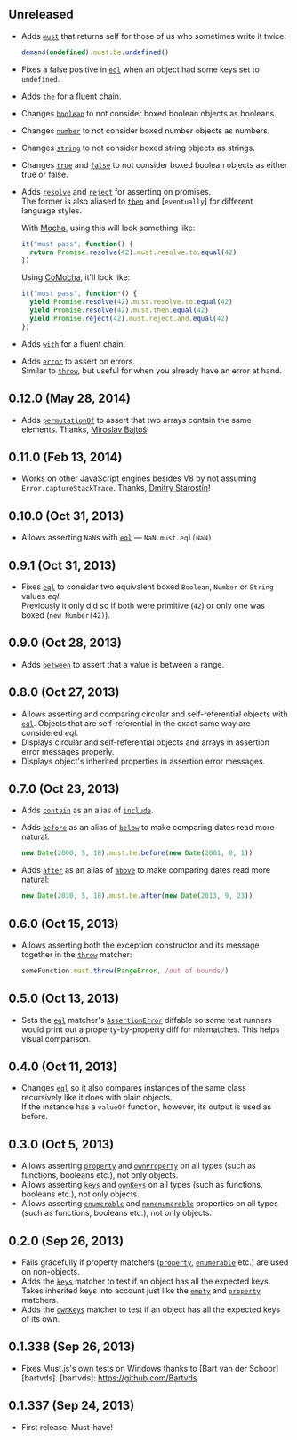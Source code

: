 ## Unreleased
- Adds [`must`] that returns self for those of us who sometimes write it twice:

  ```javascript
  demand(undefined).must.be.undefined()
  ```

- Fixes a false positive in [`eql`][] when an object had some keys set to
  `undefined`.
- Adds [`the`] for a fluent chain.
- Changes [`boolean`] to not consider boxed boolean objects as booleans.
- Changes [`number`] to not consider boxed number objects as numbers.
- Changes [`string`] to not consider boxed string objects as strings.
- Changes [`true`] and [`false`] to not consider boxed boolean objects as
  either true or false.

- Adds [`resolve`] and [`reject`] for asserting on promises.  
  The former is also aliased to [`then`] and [`eventually`] for different
  language styles.

  With [Mocha](http://mochajs.org), using this will look something like:

  ```javascript
  it("must pass", function() {
    return Promise.resolve(42).must.resolve.to.equal(42)
  })
  ```

  Using [CoMocha](https://github.com/blakeembrey/co-mocha), it'll look like:
  ```javascript
  it("must pass", function*() {
    yield Promise.resolve(42).must.resolve.to.equal(42)
    yield Promise.resolve(42).must.then.equal(42)
    yield Promise.reject(42).must.reject.and.equal(42)
  })
  ```

- Adds [`with`] for a fluent chain.
- Adds [`error`] to assert on errors.  
  Similar to [`throw`], but useful for when you already have an error at hand.

[`must`]: https://github.com/moll/js-must/blob/master/doc/API.md#Must.prototype.must
[`the`]: https://github.com/moll/js-must/blob/master/doc/API.md#Must.prototype.the
[`boolean`]: https://github.com/moll/js-must/blob/master/doc/API.md#Must.prototype.boolean
[`number`]: https://github.com/moll/js-must/blob/master/doc/API.md#Must.prototype.number
[`string`]: https://github.com/moll/js-must/blob/master/doc/API.md#Must.prototype.string
[`true`]: https://github.com/moll/js-must/blob/master/doc/API.md#Must.prototype.true
[`false`]: https://github.com/moll/js-must/blob/master/doc/API.md#Must.prototype.false
[`resolve`]: https://github.com/moll/js-must/blob/master/doc/API.md#Must.prototype.resolve
[`reject`]: https://github.com/moll/js-must/blob/master/doc/API.md#Must.prototype.reject
[`then`]: https://github.com/moll/js-must/blob/master/doc/API.md#Must.prototype.then
[`with`]: https://github.com/moll/js-must/blob/master/doc/API.md#Must.prototype.with
[`error`]: https://github.com/moll/js-must/blob/master/doc/API.md#Must.prototype.error

## 0.12.0 (May 28, 2014)
- Adds [`permutationOf`] to assert that two arrays contain the same elements.
  Thanks, [Miroslav Bajtoš][@bajtos]!

[`permutationOf`]: https://github.com/moll/js-must/blob/master/doc/API.md#Must.prototype.permutationOf
[@bajtos]: http://about.me/bajtos

## 0.11.0 (Feb 13, 2014)
- Works on other JavaScript engines besides V8 by not assuming
  `Error.captureStackTrace`. Thanks, [Dmitry Starostin][@incrop]!

[@incrop]: https://github.com/incrop

## 0.10.0 (Oct 31, 2013)
- Allows asserting `NaN`s with [`eql`] — `NaN.must.eql(NaN)`.

## 0.9.1 (Oct 31, 2013)
- Fixes [`eql`] to consider two equivalent boxed `Boolean`, `Number` or `String`
  values *eql*.  
  Previously it only did so if both were primitive (`42`) or only one was boxed
  (`new Number(42)`).

## 0.9.0 (Oct 28, 2013)
- Adds [`between`] to assert that a value is between a range.

[`between`]: https://github.com/moll/js-must/blob/master/doc/API.md#Must.prototype.between

## 0.8.0 (Oct 27, 2013)
- Allows asserting and comparing circular and self-referential objects with
  [`eql`]. Objects that are self-referential in the exact same way are
  considered *eql*.
- Displays circular and self-referential objects and arrays in assertion error
  messages properly.
- Displays object's inherited properties in assertion error messages.

## 0.7.0 (Oct 23, 2013)
- Adds [`contain`] as an alias of [`include`].

- Adds [`before`] as an alias of [`below`] to make comparing dates read more
  natural:

  ```javascript
  new Date(2000, 5, 18).must.be.before(new Date(2001, 0, 1))
  ```

- Adds [`after`] as an alias of [`above`] to make comparing dates read more
  natural:

  ```javascript
  new Date(2030, 5, 18).must.be.after(new Date(2013, 9, 23))
  ```

[`contain`]: https://github.com/moll/js-must/blob/master/doc/API.md#Must.prototype.contain
[`include`]: https://github.com/moll/js-must/blob/master/doc/API.md#Must.prototype.include
[`below`]: https://github.com/moll/js-must/blob/master/doc/API.md#Must.prototype.below
[`before`]: https://github.com/moll/js-must/blob/master/doc/API.md#Must.prototype.before
[`above`]: https://github.com/moll/js-must/blob/master/doc/API.md#Must.prototype.above
[`after`]: https://github.com/moll/js-must/blob/master/doc/API.md#Must.prototype.after

## 0.6.0 (Oct 15, 2013)
- Allows asserting both the exception constructor and its message together in
  the [`throw`] matcher:

  ```javascript
  someFunction.must.throw(RangeError, /out of bounds/)
  ```

[`throw`]: https://github.com/moll/js-must/blob/master/doc/API.md#Must.prototype.throw

## 0.5.0 (Oct 13, 2013)
- Sets the [`eql`] matcher's [`AssertionError`] diffable so some test
  runners would print out a property-by-property diff for mismatches. This helps
  visual comparison.

[`AssertionError`]: https://github.com/moll/js-must/blob/master/doc/API.md#AssertionError

## 0.4.0 (Oct 11, 2013)
- Changes [`eql`] so it also compares instances of the same class recursively
  like it does with plain objects.  
  If the instance has a `valueOf` function, however, its output is used as
  before.

[`eql`]: https://github.com/moll/js-must/blob/master/doc/API.md#Must.prototype.eql

## 0.3.0 (Oct 5, 2013)
- Allows asserting [`property`] and [`ownProperty`] on all types (such as
  functions, booleans etc.), not only objects.
- Allows asserting [`keys`] and [`ownKeys`] on all types (such as functions,
  booleans etc.), not only objects.
- Allows asserting [`enumerable`] and [`nonenumerable`] properties on all
  types (such as functions, booleans etc.), not only objects.

[`nonenumerable`]: https://github.com/moll/js-must/blob/master/doc/API.md#Must.prototype.nonenumerable
[`ownProperty`]: https://github.com/moll/js-must/blob/master/doc/API.md#Must.prototype.ownProperty

## 0.2.0 (Sep 26, 2013)
- Fails gracefully if property matchers ([`property`],
  [`enumerable`] etc.) are used on non-objects.
- Adds the [`keys`] matcher to test if an object has all
  the expected keys.  
  Takes inherited keys into account just like the [`empty`] and [`property`]
  matchers.
- Adds the [`ownKeys`] matcher to test if an object has all the expected keys
  of its own.

[`empty`]: https://github.com/moll/js-must/blob/master/doc/API.md#Must.prototype.empty
[`enumerable`]: https://github.com/moll/js-must/blob/master/doc/API.md#Must.prototype.enumerable
[`property`]: https://github.com/moll/js-must/blob/master/doc/API.md#Must.prototype.property
[`keys`]: https://github.com/moll/js-must/blob/master/doc/API.md#Must.prototype.keys
[`ownKeys`]: https://github.com/moll/js-must/blob/master/doc/API.md#Must.prototype.ownKeys

## 0.1.338 (Sep 26, 2013)
- Fixes Must.js's own tests on Windows thanks to [Bart van der Schoor][bartvds].
[bartvds]: https://github.com/Bartvds

## 0.1.337 (Sep 24, 2013)
- First release. Must-have!

